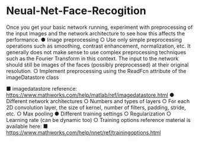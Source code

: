 # Neual-Net-Face-Recogition

Once you get your basic network running, experiment with preprocessing of the input images and the network architecture to see how this affects the performance.
● Image preprocessing
○ Use only simple preprocessing operations such as smoothing, contrast
enhancement, normalization, etc. It generally does not make sense to use complex preprocessing techniques such as the Fourier Transform in this context. The input to the network should still be images of the faces (possibly preprocessed) at their original resolution.
○ Implement preprocessing using the ReadFcn attribute of the imageDatastore class
   
■ imagedatastore reference:
https://www.mathworks.com/help/matlab/ref/imagedatastore.html
● Different network architectures
○ Numbers and types of layers
○ For each 2D convolution layer, the size of kernel, number of filters, padding,
stride, etc.
○ Max pooling
● Different training settings
○ Regularization
○ Learning rate (can be dynamic too)
○ Training options reference material is available here:
■ https://www.mathworks.com/help/nnet/ref/trainingoptions.html
